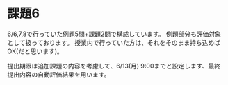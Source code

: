# 課題6

6/6,7,8で行っていた例題5問+課題2問で構成しています。
例題部分も評価対象として扱っております。
授業内で行っていた方は、それをそのまま持ち込めばOK(だと思います)。

提出期限は追加課題の内容を考慮して、6/13(月) 9:00までと設定します、最終提出内容の自動評価結果を用います。

